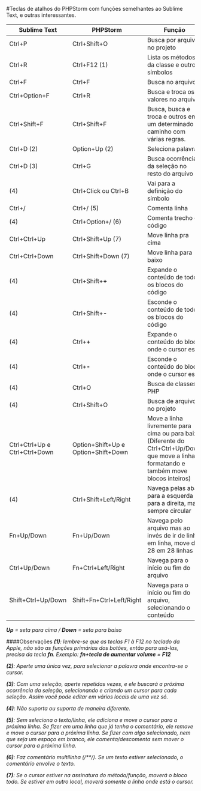 #Teclas de atalhos do PHPStorm com funções semelhantes ao Sublime Text, e outras interessantes.

Sublime Text   |PHPStorm |Função
---------------|---------|-------------
Ctrl+P         |Ctrl+Shift+O |Busca por arquivos no projeto
Ctrl+R         |Ctrl+F12 (1) |Lista os métodos da classe e outros símbolos
Ctrl+F         |Ctrl+F    |Busca no arquivo
Ctrl+Option+F  |Ctrl+R    |Busca e troca os valores no arquivo
Ctrl+Shift+F   |Ctrl+Shift+F|Busca, busca e troca e outros em um determinado caminho com várias regras.
Ctrl+D (2)     |Option+Up (2) | Seleciona palavra
Ctrl+D (3)     |Ctrl+G |Busca ocorrências da seleção no resto do arquivo
(4)            |Ctrl+Click ou Ctrl+B|Vai para a definição do símbolo
Ctrl+/         |Ctrl+/ (5) |Comenta linha
(4)            |Ctrl+Option+/ (6)|Comenta trecho de código
Ctrl+Ctrl+Up|Ctrl+Shift+Up (7)|Move linha pra cima
Ctrl+Ctrl+Down |Ctrl+Shift+Down (7)|Move linha para baixo
(4)            |Ctrl+Shift+__+__|Expande o conteúdo de todos os blocos do código
(4)            |Ctrl+Shift+__-__|Esconde o conteúdo de todos os blocos do código
(4)            |Ctrl+__+__|Expande o conteúdo do bloco onde o cursor está
(4)            |Ctrl+__-__|Esconde o conteúdo do bloco onde o cursor está
(4)            |Ctrl+O |Busca de classes PHP
(4)            |Ctrl+Shift+O |Busca de arquivos no projeto
Ctrl+Ctrl+Up e Ctrl+Ctrl+Down           |Option+Shift+Up e Option+Shift+Down |Move a linha livremente para cima ou para baixo (Diferente do Ctrl+Ctrl+Up/Down que move a linha formatando e também move blocos inteiros)
(4)            |Ctrl+Shift+Left/Right |Navega pelas abas para a esquerda e para a direita, mas sempre circular
Fn+Up/Down     |Fn+Up/Down           |Navega pelo arquivo mas ao invés de ir de linha em linha, move de 28 em 28 linhas
Ctrl+Up/Down   |Fn+Ctrl+Left/Right    |Navega para o início ou fim do arquivo
Shift+Ctrl+Up/Down   |Shift+Fn+Ctrl+Left/Right    |Navega para o início ou fim do arquivo, selecionando o conteúdo



*__Up__ = seta para cima / __Down__ = seta para baixo*

####Observações
*__(1)__: lembre-se que as teclas F1 à F12 no teclado da Apple, não são as funções primárias dos botões, então para usá-las, precisa da tecla __fn__. Exemplo: __fn+tecla de aumentar volume__ = __F12__*

*__(2)__: Aperte uma única vez, para selecionar a palavra onde encontra-se o cursor.*

*__(3)__: Com uma seleção, aperte repetidas vezes, e ele buscará a próxima ocorrência da seleção, selecionando e criando um cursor para cada seleção. Assim você pode editar em vários locais de uma vez só.*

*__(4)__: Não suporta ou suporta de maneira diferente.*

*__(5)__: Sem seleciona o texto/linha, ele adiciona e move o cursor para a próxima linha. Se fizer em uma linha que já tenha o comentário, ele remove e move o cursor para a próxima linha. Se fizer com algo selecionado, nem que seja um espaço em branco, ele comenta/descomenta sem mover o cursor para a próxima linha.*

*__(6)__: Faz comentário multilinha (/**/). Se um texto estiver selecionado, o comentário envolve o texto.*

*__(7)__: Se o cursor estiver na assinatura do método/função, moverá o bloco todo. Se estiver em outro local, moverá somente a linha onde está o cursor.*
